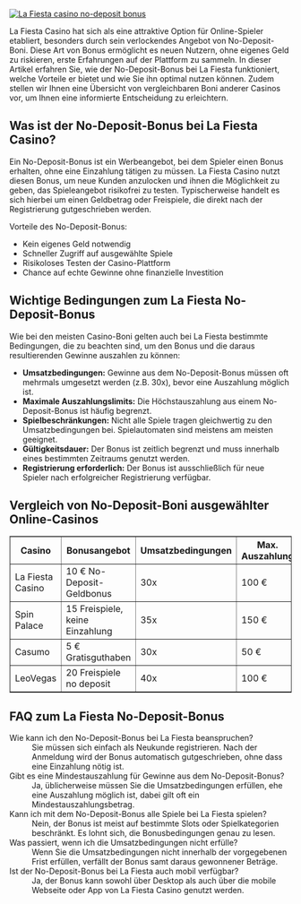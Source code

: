 [![La Fiesta casino no-deposit bonus](https://123-caf.pages.dev/gitsignup.png)](https://vrmoo.ru/Bt82HjjY)

<div>La Fiesta Casino hat sich als eine attraktive Option für Online-Spieler etabliert, besonders durch sein verlockendes Angebot von No-Deposit-Boni. Diese Art von Bonus ermöglicht es neuen Nutzern, ohne eigenes Geld zu riskieren, erste Erfahrungen auf der Plattform zu sammeln. In dieser Artikel erfahren Sie, wie der No-Deposit-Bonus bei La Fiesta funktioniert, welche Vorteile er bietet und wie Sie ihn optimal nutzen können. Zudem stellen wir Ihnen eine Übersicht von vergleichbaren Boni anderer Casinos vor, um Ihnen eine informierte Entscheidung zu erleichtern.</div>  <h2>Was ist der No-Deposit-Bonus bei La Fiesta Casino?</h2> <p>Ein No-Deposit-Bonus ist ein Werbeangebot, bei dem Spieler einen Bonus erhalten, ohne eine Einzahlung tätigen zu müssen. La Fiesta Casino nutzt diesen Bonus, um neue Kunden anzulocken und ihnen die Möglichkeit zu geben, das Spieleangebot risikofrei zu testen. Typischerweise handelt es sich hierbei um einen Geldbetrag oder Freispiele, die direkt nach der Registrierung gutgeschrieben werden.</p> <p>Vorteile des No-Deposit-Bonus:</p> <ul>   <li>Kein eigenes Geld notwendig</li>   <li>Schneller Zugriff auf ausgewählte Spiele</li>   <li>Risikoloses Testen der Casino-Plattform</li>   <li>Chance auf echte Gewinne ohne finanzielle Investition</li> </ul>  <h2>Wichtige Bedingungen zum La Fiesta No-Deposit-Bonus</h2> <p>Wie bei den meisten Casino-Boni gelten auch bei La Fiesta bestimmte Bedingungen, die zu beachten sind, um den Bonus und die daraus resultierenden Gewinne auszahlen zu können:</p> <ul>   <li><strong>Umsatzbedingungen:</strong> Gewinne aus dem No-Deposit-Bonus müssen oft mehrmals umgesetzt werden (z.B. 30x), bevor eine Auszahlung möglich ist.</li>   <li><strong>Maximale Auszahlungslimits:</strong> Die Höchstauszahlung aus einem No-Deposit-Bonus ist häufig begrenzt.</li>   <li><strong>Spielbeschränkungen:</strong> Nicht alle Spiele tragen gleichwertig zu den Umsatzbedingungen bei. Spielautomaten sind meistens am meisten geeignet.</li>   <li><strong>Gültigkeitsdauer:</strong> Der Bonus ist zeitlich begrenzt und muss innerhalb eines bestimmten Zeitraums genutzt werden.</li>   <li><strong>Registrierung erforderlich:</strong> Der Bonus ist ausschließlich für neue Spieler nach erfolgreicher Registrierung verfügbar.</li> </ul>  <h2>Vergleich von No-Deposit-Boni ausgewählter Online-Casinos</h2> <table border="1" cellpadding="5" cellspacing="0">   <thead>     <tr>       <th>Casino</th>       <th>Bonusangebot</th>       <th>Umsatzbedingungen</th>       <th>Max. Auszahlung</th>       <th>Besonderheiten</th>     </tr>   </thead>   <tbody>     <tr>       <td>La Fiesta Casino</td>       <td>10 € No-Deposit-Geldbonus</td>       <td>30x</td>       <td>100 €</td>       <td>Freispiele auf ausgewählte Slots</td>     </tr>     <tr>       <td>Spin Palace</td>       <td>15 Freispiele, keine Einzahlung</td>       <td>35x</td>       <td>150 €</td>       <td>Nur für bestimmte Slots gültig</td>     </tr>     <tr>       <td>Casumo</td>       <td>5 € Gratisguthaben</td>       <td>30x</td>       <td>50 €</td>       <td>Kombinierbar mit Willkommensbonus</td>     </tr>     <tr>       <td>LeoVegas</td>       <td>20 Freispiele no deposit</td>       <td>40x</td>       <td>100 €</td>       <td>Nur Neukunden</td>     </tr>   </tbody> </table>  <h2>FAQ zum La Fiesta No-Deposit-Bonus</h2> <dl>   <dt>Wie kann ich den No-Deposit-Bonus bei La Fiesta beanspruchen?</dt>   <dd>Sie müssen sich einfach als Neukunde registrieren. Nach der Anmeldung wird der Bonus automatisch gutgeschrieben, ohne dass eine Einzahlung nötig ist.</dd>    <dt>Gibt es eine Mindestauszahlung für Gewinne aus dem No-Deposit-Bonus?</dt>   <dd>Ja, üblicherweise müssen Sie die Umsatzbedingungen erfüllen, ehe eine Auszahlung möglich ist, dabei gilt oft ein Mindestauszahlungsbetrag.</dd>    <dt>Kann ich mit dem No-Deposit-Bonus alle Spiele bei La Fiesta spielen?</dt>   <dd>Nein, der Bonus ist meist auf bestimmte Slots oder Spielkategorien beschränkt. Es lohnt sich, die Bonusbedingungen genau zu lesen.</dd>    <dt>Was passiert, wenn ich die Umsatzbedingungen nicht erfülle?</dt>   <dd>Wenn Sie die Umsatzbedingungen nicht innerhalb der vorgegebenen Frist erfüllen, verfällt der Bonus samt daraus gewonnener Beträge.</dd>    <dt>Ist der No-Deposit-Bonus bei La Fiesta auch mobil verfügbar?</dt>   <dd>Ja, der Bonus kann sowohl über Desktop als auch über die mobile Webseite oder App von La Fiesta Casino genutzt werden.</dd> </dl>